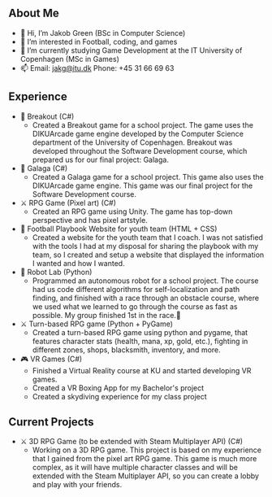 About Me
-
- 👋 Hi, I’m Jakob Green (BSc in Computer Science)
- 👀 I’m interested in Football, coding, and games
- 🌱 I’m currently studying Game Development at the IT University of Copenhagen (MSc in Games)
- 📫 Email: jakg@itu.dk Phone: +45 31 66 69 63

Experience
-
  - 🧱 Breakout (C#)
    - Created a Breakout game for a school project. The game uses the DIKUArcade game engine developed by the Computer Science department of the University of Copenhagen. Breakout was developed throughout the Software Development course, which prepared us for our final project: Galaga.
  - 👾 Galaga (C#)
    - Created a Galaga game for a school project. This game also uses the DIKUArcade game engine. This game was our final project for the Software Development course.
  - ⚔️ RPG Game (Pixel art) (C#)
    - Created an RPG game using Unity. The game has top-down perspective and has pixel artstyle.
  - 🏈 Football Playbook Website for youth team (HTML + CSS)
    - Created a website for the youth team that I coach. I was not satisfied with the tools I had at my disposal for sharing the playbook with my team, so I created and setup a website that displayed the information I wanted and how I wanted.
  - 🤖 Robot Lab (Python)
    - Programmed an autonomous robot for a school project. The course had us code different algorithms for self-localization and path finding, and finished with a race through an obstacle course, where we used what we learned to go through the course as fast as possible. My group finished 1st in the race.🥇
  - ⚔️ Turn-based RPG game (Python + PyGame)
    - Created a turn-based RPG game using python and pygame, that features character stats (health, mana, xp, gold, etc.), fighting in different zones, shops, blacksmith, inventory, and more.
  - 🎮 VR Games (C#)
    - Finished a Virtual Reality course at KU and started developing VR games.
    - Created a VR Boxing App for my Bachelor's project
    - Created a skydiving experience for my class project

Current Projects
-
  - ⚔️ 3D RPG Game (to be extended with Steam Multiplayer API) (C#)
    - Working on a 3D RPG game. This project is based on my experience that I gained from the pixel art RPG game. This game is much more complex, as it will have multiple character classes and will be extended with the Steam Multiplayer API, so you can create a lobby and play with your friends.

<!---
JakeGreen85/JakeGreen85 is a ✨ special ✨ repository because its `README.md` (this file) appears on your GitHub profile.
You can click the Preview link to take a look at your changes.
--->
